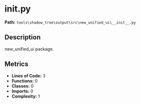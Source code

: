 # __init__.py

**Path:** `tools\shadow_tree\output\src\new_unified_ui\__init__.py`

## Description

new_unified_ui package.

## Metrics

- **Lines of Code:** 3
- **Functions:** 0
- **Classes:** 0
- **Imports:** 0
- **Complexity:** 1

